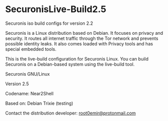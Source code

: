 # SecuronisLive-Build2.5
Securonis iso build configs for version 2.2

Securonis is a Linux distribution based on Debian. It focuses on privacy and security. It routes all internet traffic through the Tor network and prevents possible identity leaks. It also comes loaded with Privacy tools and has special embedded tools.

This is the live-build configuration for Securonis Linux. You can build Securonis on a Debian-based system using the live-build tool.

Securonis GNU/Linux

Version 2.5

Codename: Near2Shell

Based on: Debian Trixie (testing)

Contact the distribution developer: root0emir@protonmail.com
